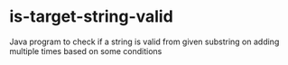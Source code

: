 # is-target-string-valid
Java program to check if a string is valid from given substring on adding multiple times based on some conditions
